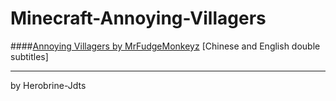 # Minecraft-Annoying-Villagers
####[Annoying Villagers by MrFudgeMonkeyz](https://www.youtube.com/playlist?list=PL0D8hzLgztG0wtDECetoloCwRBOu2mE3e) [Chinese and English double subtitles]
***
by Herobrine-Jdts
